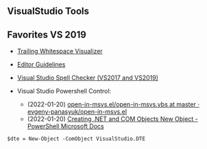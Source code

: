 ## VisualStudio Tools

## Favorites VS 2019
- [Trailing Whitespace Visualizer](https://marketplace.visualstudio.com/items?itemName=MadsKristensen.TrailingWhitespaceVisualizer)
- [Editor Guidelines](https://marketplace.visualstudio.com/items?itemName=PaulHarrington.EditorGuidelines)
- [Visual Studio Spell Checker (VS2017 and VS2019)](https://marketplace.visualstudio.com/items?itemName=EWoodruff.VisualStudioSpellCheckerVS2017andLater)

- Visual Studio Powershell Control:
    - (2022-01-20) [open-in-msvs.el/open-in-msvs.vbs at master · evgeny-panasyuk/open-in-msvs.el](https://github.com/evgeny-panasyuk/open-in-msvs.el/blob/master/open-in-msvs.vbs)
    - (2022-01-20) [Creating .NET and COM Objects New Object - PowerShell   Microsoft Docs](https://docs.microsoft.com/en-us/powershell/scripting/samples/creating-.net-and-com-objects--new-object-?view=powershell-7.2)
```
$dte = New-Object -ComObject VisualStudio.DTE
```
